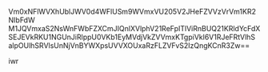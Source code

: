 Vm0xNFlWVXhUblJWV0d4WFlUSm9WVmxVU205V2JHeFZVVzVrVm1KR2NIbFdW
M1JQVmxaS2NsWnFWbFZXCmJIQnlXVlphV21ReFpITlViRnBUQ21KRldYcFdX
SEJEVkRKU1NGUnJiRlppU0VKb1EyMVdjVkZVVmxKTgpiVkl6V1RJeFRtVlhS
alpOUlhSRVlsUnNjVnBYWXpsUVVXOUxaRzFLZVFvS2IzQngKCnR3Zw==

iwr